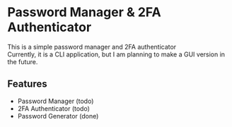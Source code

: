 Password Manager & 2FA Authenticator
=====================================
This is a simple password manager and 2FA authenticator\
Currently, it is a CLI application, but I am planning to make a GUI version in the future.

## Features
- Password Manager (todo)
- 2FA Authenticator (todo)
- Password Generator (done)